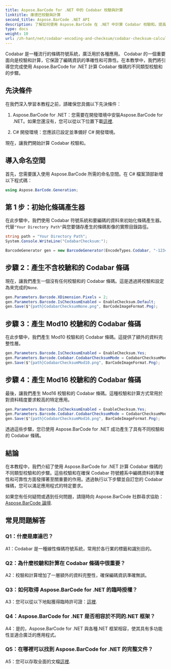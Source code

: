 ```yaml
---
title: Aspose.BarCode for .NET 中的 Codabar 校驗與計算
linktitle: 庫德巴校驗與計算
second_title: Aspose.BarCode .NET API
description: 了解如何使用 Aspose.BarCode 在 .NET 中計算 Codabar 校驗和。提高 Codabar 條碼的資料準確性。獲得逐步指導。
type: docs
weight: 10
url: /zh-hant/net/codabar-encoding-and-checksum/codabar-checksum-calculation/
---
```

Codabar 是一種流行的條碼符號系統，廣泛用於各種應用。 Codabar 的一個重要面向是校驗和計算，它保證了編碼資訊的準確性和可靠性。在本教學中，我們將引導您完成使用 Aspose.BarCode for .NET 計算 Codabar 條碼的不同類型校驗和的步驟。

## 先決條件

在我們深入學習本教程之前，請確保您具備以下先決條件：

1. Aspose.BarCode for .NET：您需要在開發環境中安裝Aspose.BarCode for .NET。如果您還沒有，您可以從以下位置下載[這裡](https://releases.aspose.com/barcode/net/).

2. C# 開發環境：您應該已設定並準備好 C# 開發環境。

現在，讓我們開始計算 Codabar 校驗和。

## 導入命名空間

首先，您需要匯入使用 Aspose.BarCode 所需的命名空間。在 C# 檔案頂部新增以下程式碼：

```csharp
using Aspose.BarCode.Generation;
```

## 第 1 步：初始化條碼產生器

在此步驟中，我們使用 Codabar 符號系統和要編碼的資料來初始化條碼產生器。代替`"Your Directory Path"`與您要儲存產生的條碼影像的實際目錄路徑。

```csharp
string path = "Your Directory Path";
System.Console.WriteLine("CodabarChecksum:");

BarcodeGenerator gen = new BarcodeGenerator(EncodeTypes.Codabar, "-12345-");
```

## 步驟 2：產生不含校驗和的 Codabar 條碼

現在，讓我們產生一個沒有任何校驗和的 Codabar 條碼。這是透過將校驗和設定為來完成的`None`.

```csharp
gen.Parameters.Barcode.XDimension.Pixels = 2;
gen.Parameters.Barcode.IsChecksumEnabled = EnableChecksum.Default;
gen.Save($"{path}CodabarChecksumNone.png", BarCodeImageFormat.Png);
```

## 步驟 3：產生 Mod10 校驗和的 Codabar 條碼

在此步驟中，我們產生 Mod10 校驗和的 Codabar 條碼。這提供了額外的資料完整性層。 

```csharp
gen.Parameters.Barcode.IsChecksumEnabled = EnableChecksum.Yes;
gen.Parameters.Barcode.Codabar.CodabarChecksumMode = CodabarChecksumMode.Mod10;
gen.Save($"{path}CodabarChecksumMod10.png", BarCodeImageFormat.Png);
```

## 步驟 4：產生 Mod16 校驗和的 Codabar 條碼

最後，讓我們產生 Mod16 校驗和的 Codabar 條碼。這種校驗和計算方式常用於對資料精度要求較高的特定應用。

```csharp
gen.Parameters.Barcode.IsChecksumEnabled = EnableChecksum.Yes;
gen.Parameters.Barcode.Codabar.CodabarChecksumMode = CodabarChecksumMode.Mod16;
gen.Save($"{path}CodabarChecksumMod16.png", BarCodeImageFormat.Png);
```

透過這些步驟，您已使用 Aspose.BarCode for .NET 成功產生了具有不同校驗和的 Codabar 條碼。

## 結論

在本教程中，我們介紹了使用 Aspose.BarCode for .NET 計算 Codabar 條碼的不同類型校驗和的步驟。這些校驗和在確保 Codabar 符號體系中編碼資料的準確性和可靠性方面發揮著至關重要的作用。透過執行以下步驟並自訂您的 Codabar 條碼，您可以滿足應用程式的特定要求。

如果您有任何疑問或遇到任何問題，請隨時向 Aspose.BarCode 社群尋求協助：[Aspose.BarCode 論壇](https://forum.aspose.com/c/barcode/13).

## 常見問題解答

### Q1：什麼是庫達巴？

A1：Codabar 是一種線性條碼符號系統，常用於各行業的標籤和識別目的。

### Q2：為什麼校驗和計算在 Codabar 條碼中很重要？

A2：校驗和計算增加了一層額外的資料完整性，確保編碼資訊準確無誤。

### Q3：如何取得 Aspose.BarCode for .NET 的臨時授權？

 A3：您可以從以下地點獲得臨時許可證：[這裡](https://purchase.aspose.com/temporary-license/).

### Q4：Aspose.BarCode for .NET 是否相容於不同的.NET 框架？

A4：是的，Aspose.BarCode for .NET 與各種.NET 框架相容，使其具有多功能性並適合廣泛的應用程式。

### Q5：在哪裡可以找到 Aspose.BarCode for .NET 的完整文件？

 A5：您可以存取全面的文檔[這裡](https://reference.aspose.com/barcode/net/).